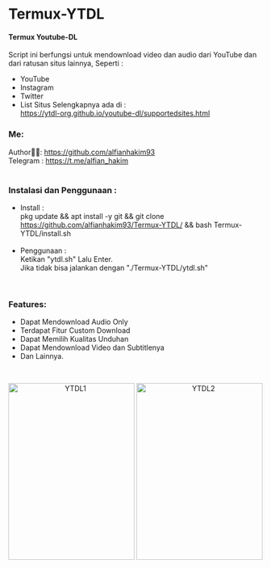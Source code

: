 # Termux-YTDL
#### Termux Youtube-DL
Script ini berfungsi untuk mendownload video dan audio dari YouTube dan dari ratusan situs lainnya, Seperti : <br>
- YouTube
- Instagram
- Twitter
- List Situs Selengkapnya ada di : <br>
https://ytdl-org.github.io/youtube-dl/supportedsites.html <br>

### Me:
Author👨‍💻: https://github.com/alfianhakim93 <br>
Telegram : https://t.me/alfian_hakim <br>
<br>

### Instalasi dan Penggunaan :
- Install : <br>
pkg update && apt install -y git && git clone https://github.com/alfianhakim93/Termux-YTDL/ && bash Termux-YTDL/install.sh <br><br>
- Penggunaan : <br>
Ketikan "ytdl.sh" Lalu Enter. <br>
Jika tidak bisa jalankan dengan "./Termux-YTDL/ytdl.sh" <br>

<br>

### Features:
- Dapat Mendownload Audio Only
- Terdapat Fitur Custom Download
- Dapat Memilih Kualitas Unduhan
- Dapat Mendownload Video dan Subtitlenya
- Dan Lainnya.
<br>
<p align="center">
  <img alt="YTDL1" width="250" height="350" src="https://drive.google.com/uc?export=view&id=1J4Q_DQrHrgT5uCw0n9EvneOtOeMsPNdp">
  <img alt="YTDL2" width="250" height="350" src="https://drive.google.com/uc?export=view&id=1EgdQie-IHA5-xvmQR9Vq7memW9boSAxb">
</p>

<br>
<br>
